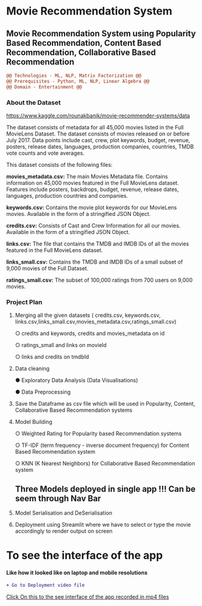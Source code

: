 # Movie Recommendation System
## Movie Recommendation System using Popularity Based Recommendation, Content Based Recommendation, Collaborative Based Recommendation

```diff
@@ Technologies - ML, NLP, Matrix Factorization @@
@@ Prerequisites - Python, ML, NLP, Linear Algebra @@
@@ Domain - Entertainment @@

```

### About the Dataset
https://www.kaggle.com/rounakbanik/movie-recommender-systems/data

The dataset consists of  metadata for all 45,000 movies listed in the Full MovieLens Dataset. The dataset consists of movies released on or before July 2017. Data points include cast, crew, plot keywords, budget, revenue, posters, release dates, languages, production companies, countries, TMDB vote counts and vote averages.

This dataset consists of the following files:

**movies_metadata.csv:** The main Movies Metadata file. Contains information on 45,000 movies featured in the Full MovieLens dataset. Features include posters, backdrops, budget, revenue, release dates, languages, production countries and companies.

**keywords.csv:** Contains the movie plot keywords for our MovieLens movies. Available in the form of a stringified JSON Object.

**credits.csv:** Consists of Cast and Crew Information for all our movies. Available in the form of a stringified JSON Object.

**links.csv:** The file that contains the TMDB and IMDB IDs of all the movies featured in the Full MovieLens dataset.

**links_small.csv:** Contains the TMDB and IMDB IDs of a small subset of 9,000 movies of the Full Dataset.

**ratings_small.csv:** The subset of 100,000 ratings from 700 users on 9,000 movies.

### Project Plan

1. Merging all the given datasets ( credits.csv, keywords.csv, links.csv,links_small.csv,movies_metadata.csv,ratings_small.csv)

     ○ credits and keywords, credits and movies_metadata on id
     
     ○ ratings_small and links on movieId
     
     ○ links and credits on tmdbId
    
2. Data cleaning

   ● Exploratory Data Analysis (Data Visualisations)
   
   ● Data Preprocessing
   
3. Save the Dataframe as csv file which will be used in Popularity, Content, Collaborative Based Recommendation systems

4. Model Building

   ○ Weighted Rating for Popularity based Recommendation systems
   
   ○ TF-IDF (term frequency - inverse document frequency) for Content Based Recommendation system
   
   ○ KNN (K Nearest Neighbors) for Collaborative Based Recommendation system
   
   ## Three Models deployed in single app !!! Can be seem through Nav Bar
   
5. Model Serialisation and DeSerialisation

6.  Deployment using Streamlit where we have to select or type the movie accordingly to render output on screen

# To see the interface of the app 

#### Like how it looked like on laptop and mobile resolutions

```diff
+ Go to Deployment video file
 ```
[ Click On this to the see interface of the app recorded in mp4 files ](https://github.com/komalreddy3/MRS1_PD/tree/850c25d6ce1035e722ba76e5f5afe464cf538182/Deployed%20app%20video)
